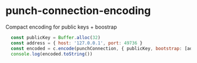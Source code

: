 # punch-connection-encoding

Compact encoding for public keys + boostrap

```  javascript
  const publicKey = Buffer.alloc(32)
  const address = { host: '127.0.0.1', port: 49736 }
  const encoded = c.encode(punchConnection, { publicKey, bootstrap: [address] })
  console.log(encoded.toString())
```
